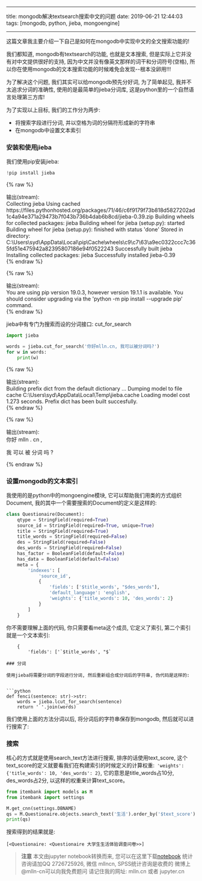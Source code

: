 
---

title: mongodb解决textsearch搜索中文的问题
date: 2019-06-21 12:44:03
tags: [mongodb, python, jieba, mongoengine]

---

这篇文章我主要介绍一下自己是如何在mongodb中实现中文的全文搜索功能的!

<!-- more -->

我们都知道, mongodb有textsearch的功能, 也就是文本搜索, 但是实际上它并没有对中文提供很好的支持, 因为中文并没有像英文那样的词干和分词符号(空格), 所以你在使用mongodb的文本搜索功能的时候难免会发现--根本没卵用!!!

为了解决这个问题, 我们其实可以给mongodb预先分好词, 为了简单起见, 我并不太追求分词的准确性, 使用的是最简单的jieba分词库, 这是python里的一个自然语言处理第三方库!

为了实现以上目标, 我们的工作分为两步:


- 将搜索字段进行分词, 并以空格为词的分隔符形成新的字符串
- 在mongodb中设置文本索引

### 安装和使用jieba

我们使用pip安装jieba:


```python
!pip install jieba
```

{% raw %}
<div class="output" contenteditable="true">
输出(stream):<br>
Collecting jieba
  Using cached https://files.pythonhosted.org/packages/71/46/c6f9179f73b818d5827202ad1c4a94e371a29473b7f043b736b4dab6b8cd/jieba-0.39.zip
Building wheels for collected packages: jieba
  Building wheel for jieba (setup.py): started
  Building wheel for jieba (setup.py): finished with status 'done'
  Stored in directory: C:\Users\syd\AppData\Local\pip\Cache\wheels\c9\c7\63\a9ec0322ccc7c365fd51e475942a82395807186e94f0522243
Successfully built jieba
Installing collected packages: jieba
Successfully installed jieba-0.39

</div>
{% endraw %}

{% raw %}
<div class="output" contenteditable="true">
输出(stream):<br>
You are using pip version 19.0.3, however version 19.1.1 is available.
You should consider upgrading via the 'python -m pip install --upgrade pip' command.

</div>
{% endraw %}

jieba中有专门为搜索而设的分词接口: cut_for_search


```python
import jieba

words = jieba.cut_for_search('你好mlln.cn, 我可以被分词吗?')
for w in words:
    print(w)
```

{% raw %}
<div class="output" contenteditable="true">
输出(stream):<br>
Building prefix dict from the default dictionary ...
Dumping model to file cache C:\Users\syd\AppData\Local\Temp\jieba.cache
Loading model cost 1.273 seconds.
Prefix dict has been built succesfully.

</div>
{% endraw %}

{% raw %}
<div class="output" contenteditable="true">
输出(stream):<br>
你好
mlln
.
cn
,
 
我
可以
被
分词
吗
?

</div>
{% endraw %}

### 设置mongodb的文本索引

我使用的是python中的mongoengine模块, 它可以帮助我们用类的方式组织Document, 我的其中一个需要搜索的Document的定义是这样的:


```python
class Questionaire(Document):
    qtype = StringField(required=True)
    source_id = StringField(required=True, unique=True)
    title = StringField(required=True)
    title_words = StringField(required=False)
    des = StringField(required=False)
    des_words = StringField(required=False)
    has_factor = BooleanField(default=False)
    has_data = BooleanField(default=False)
    meta = {
        'indexes': [
            'source_id', 
            {
                'fields': ['$title_words', "$des_words"],
                'default_language': 'english',
                'weights': {'title_words': 10, 'des_words': 2}
            }
        ]
    }
```

你不需要理解上面的代码, 你只需要看meta这个成员, 它定义了索引, 第二个索引就是一个文本索引:
```
    {
        'fields': ['`$title_words', "$`

### 分词

使用jieba将需要分词的字段进行分词, 然后重新组合成分词后的字符串, 伪代码是这样的:


```python
def fenci(sentence: str)->str:
    words = jieba.lcut_for_search(sentence)
    return ' '.join(words)
```

我们使用上面的方法分词以后, 将分词后的字符串保存到mongodb, 然后就可以进行搜索了:

### 搜索

核心的方式就是使用search_text方法进行搜索, 排序的话使用text_score, 这个text_score的定义就要看我们在构建索引的时候定义的计算权重:` 'weights': {'title_words': 10, 'des_words': 2}`, 它的意思是title_words占10分, des_words占2分, 以这样的权重来计算text_score。


```python
from itembank import models as M 
from itembank import settings

M.get_cnn(settings.DBNAME)
qs = M.Questionaire.objects.search_text('生活').order_by('$text_score')
print(qs)
```

搜索得到的结果就是:
```
[<Questionaire: <Questionaire 大学生生活体验调查问卷>>]
```


> **注意**
> 本文由jupyter notebook转换而来, 您可以在这里下载[notebook](mongodb解决textsearch搜索中文的问题.ipynb)
> 统计咨询请加QQ 2726725926, 微信 mllncn,  SPSS统计咨询是收费的
> 微博上@mlln-cn可以向我免费题问
> 请记住我的网址: mlln.cn 或者 jupyter.cn
